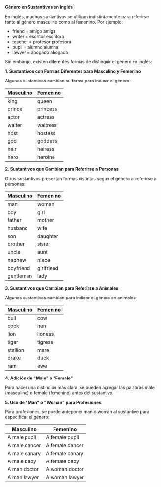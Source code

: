 

**Género en Sustantivos en Inglés**

En inglés, muchos sustantivos se utilizan indistintamente para referirse tanto al género masculino como al femenino. Por ejemplo:

*   friend = amigo amiga
*   writer = escritor escritora
*   teacher = profesor profesora
*   pupil = alumno alumna
*   lawyer = abogado abogada

Sin embargo, existen diferentes formas de distinguir el género en inglés:

**1. Sustantivos con Formas Diferentes para Masculino y Femenino**

Algunos sustantivos cambian su forma para indicar el género:

| Masculino | Femenino   |
| --------- | --------- |
| king      | queen     |
| prince    | princess  |
| actor     | actress   |
| waiter    | waitress  |
| host      | hostess   |
| god       | goddess   |
| heir      | heiress   |
| hero      | heroine   |

**2. Sustantivos que Cambian para Referirse a Personas**

Otros sustantivos presentan formas distintas según el género al referirse a personas:

| Masculino | Femenino   |
| --------- | --------- |
| man       | woman     |
| boy       | girl      |
| father    | mother    |
| husband   | wife      |
| son       | daughter  |
| brother   | sister    |
| uncle     | aunt      |
| nephew    | niece     |
| boyfriend | girlfriend|
| gentleman | lady     |

**3. Sustantivos que Cambian para Referirse a Animales**

Algunos sustantivos cambian para indicar el género en animales:

| Masculino | Femenino  |
| --------- | -------- |
| bull      | cow      |
| cock      | hen      |
| lion      | lioness  |
| tiger     | tigress  |
| stallion  | mare     |
| drake     | duck     |
| ram       | ewe      |

**4. Adición de "Male" o "Female"**

Para hacer una distinción más clara, se pueden agregar las palabras male (masculino) o female (femenino) antes del sustantivo.

**5. Uso de "Man" o "Woman" para Profesiones**

Para profesiones, se puede anteponer man o woman al sustantivo para especificar el género:

| Masculino          | Femenino             |
| ------------------ | ------------------- |
| A male pupil      | A female pupil      |
| A male dancer     | A female dancer     |
| A male canary     | A female canary     |
| A male baby       | A female baby       |
| A man doctor      | A woman doctor      |
| A man lawyer      | A woman lawyer      |
